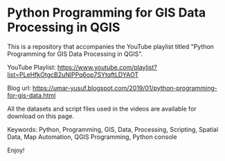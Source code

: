 # Python Programming for GIS Data Processing in QGIS
This is a repository that accompanies the YouTube playlist titled "Python Programming for GIS Data Processing in QGIS".

YouTube Playlist: https://www.youtube.com/playlist?list=PLeHfkOtgcB2uNlPPq6op7SYtqftLDYAOT

Blog url: https://umar-yusuf.blogspot.com/2019/01/python-programming-for-gis-data.html

All the datasets and script files used in the videos are available for download on this page.

Keywords: Python, Programming, GIS, Data, Processing, Scripting, Spatial Data, Map Automation, QGIS Programming, Python console

Enjoy!
